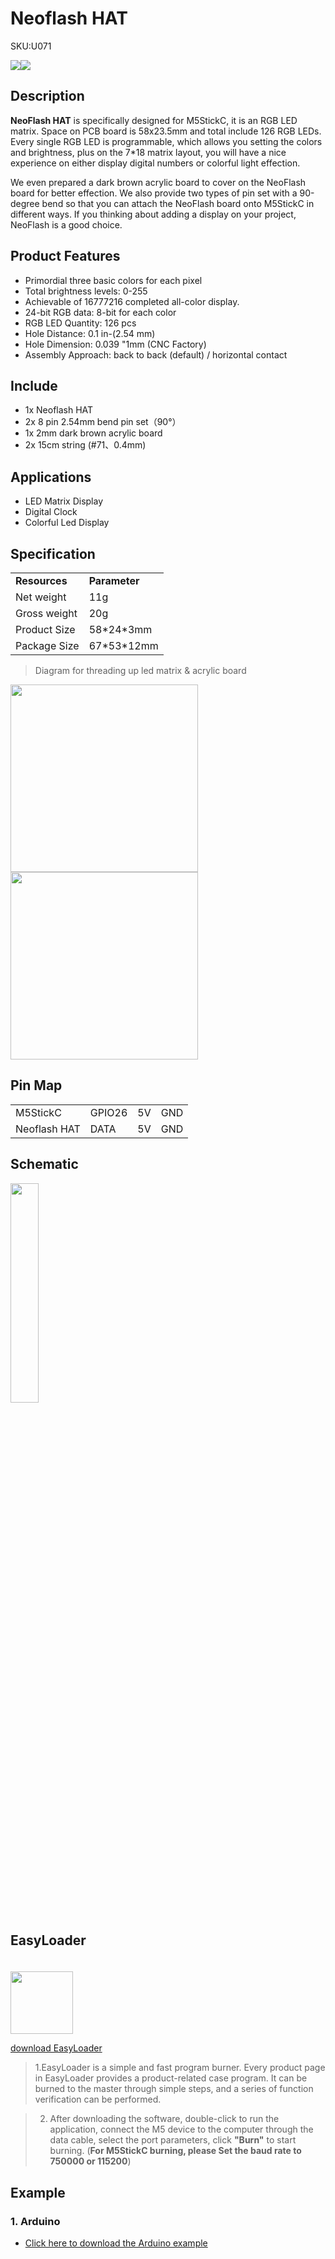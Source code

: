 # Neoflash HAT

<el-tag effect="plain">SKU:U071</el-tag>

<div class="product_pic"><img src="assets\img\product_pics\hat\neoflash_hat\neoflash_hat_01.webp"><img src="assets\img\product_pics\hat\neoflash_hat\neoflash_hat_02.webp"></div>

## Description

**NeoFlash HAT** is specifically designed for M5StickC, it is an RGB LED matrix.  Space on PCB board is 58x23.5mm and total include 126 RGB LEDs. Every single RGB LED is programmable, which allows you setting the colors and brightness, plus on the 7*18 matrix layout, you will have a nice experience on either display digital numbers or colorful light effection. 

We even prepared a dark brown acrylic board to cover on the NeoFlash board for better effection. We also provide two types of pin set with a 90-degree bend so that you can attach the NeoFlash board onto M5StickC in different ways. 
If you thinking about adding a display on your project, NeoFlash is a good choice. 

## Product Features

- Primordial three basic colors for each pixel
- Total brightness levels: 0-255
- Achievable of 16777216 completed all-color display.
- 24-bit RGB data: 8-bit for each color
- RGB LED Quantity: 126 pcs
- Hole Distance: 0.1 in-(2.54 mm)
- Hole Dimension: 0.039 "1mm (CNC Factory)
- Assembly Approach:  back to back (default) / horizontal contact

## Include

- 1x Neoflash HAT
- 2x 8 pin 2.54mm bend pin set（90°）
- 1x 2mm dark brown acrylic board
- 2x 15cm string (#71、0.4mm)

## Applications

- LED Matrix Display
- Digital Clock
- Colorful Led Display

## Specification

<table>
   <tr style="font-weight:bold">
      <td>Resources</td>
      <td>Parameter</td>
   </tr>
   <tr>
      <td>Net weight</td>
      <td>11g</td>
   </tr>
   <tr>
      <td>Gross weight</td>
      <td>20g</td>
   </tr>
   <tr>
      <td>Product Size</td>
      <td>58*24*3mm</td>
   </tr>
   <tr>
      <td>Package Size</td>
      <td>67*53*12mm</td>
   </tr>
 </table>

>Diagram for threading up led matrix & acrylic board

<img src="assets\img\product_pics\hat\neoflash_hat\neoflash_hat_06.webp" height="300px"><img src="assets\img\product_pics\hat\neoflash_hat\neoflash_hat_07.webp" height="300px">

## Pin Map

<table>
 <tr><td>M5StickC</td><td>GPIO26</td><td>5V</td><td>GND</td></tr>
 <tr><td>Neoflash HAT</td><td>DATA</td><td>5V</td><td>GND</td></tr>
</table>

## Schematic

<img src="assets\img\product_pics\hat\neoflash_hat\neoflash_hat_08.webp" width="30%"> 

## EasyLoader

<img src="https://m5stack.oss-cn-shenzhen.aliyuncs.com/image/EasyLoader_M5StickC_logo.webp" width="100px" style="margin-top:20px">

<a href="https://m5stack.oss-cn-shenzhen.aliyuncs.com/EasyLoader/HAT/Neoflash/EasyLoader_Neoflash_HAT.exe"><el-button type="primary">download EasyLoader</el-button></a>

>1.EasyLoader is a simple and fast program burner. Every product page in EasyLoader provides a product-related case program. It can be burned to the master through simple steps, and a series of function verification can be performed.

>2. After downloading the software, double-click to run the application, connect the M5 device to the computer through the data cable, select the port parameters, click **"Burn"** to start burning. (**For M5StickC burning, please Set the baud rate to 750000 or 115200**)

## Example

### 1. Arduino

- [Click here to download the Arduino example](https://github.com/m5stack/M5-ProductExampleCodes/tree/master/Hat/neoflash-hat/Arduino)

<script>

   var purchase_link = 'https://m5stack.com/products/m5stickc-neofalsh-hat';

   anchor_search(purchase_link);
   scrollFunc();

</script>